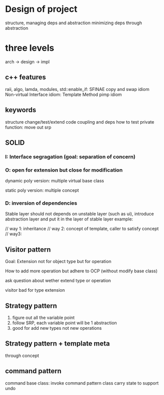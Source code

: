 # Design of project
structure, managing deps and abstraction
minimizing deps through abstraction

# three levels
arch -> design -> impl

## c++ features
raii, algo, lamda, modules,
std::enable_if: SFINAE
copy and swap idiom
Non-virtual Interface idiom: Template Method
pimp idiom

## keywords
structure
change/test/extend code
coupling and deps
how to test private function: move out srp

## SOLID

### I: Interface segragation (goal: separation of concern)
### O: open for extension but close for modification

dynamic poly version: multiple virtual base class

static poly version: multiple concept 
### D: inversion of dependencies
Stable layer should not depends on unstable layer (such as ui), introduce abstraction layer and put it in the layer of stable layer
example: 

// way 1: inheritance
// way 2: concept of template, caller to satisfy concept
// way3: 


## Visitor pattern
Goal: Extension not for object type but for operation

How to add more operation but adhere to OCP (without modify base class)

ask question about wether extend type or operation

visitor bad for type extension

## Strategy pattern
1. figure out all the variable point
2. follow SRP, each variable point will be 1 abstraction
3. good for add new types not new operations

## Strategy pattern + template meta
through concept

## command pattern
command base class: invoke
command pattern class carry state to support undo
